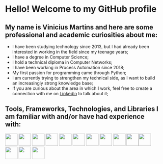 # Hello! Welcome to my GitHub profile

## My name is Vinicius Martins and here are some professional and academic curiosities about me:

- I have been studying technology since 2013, but I had already been interested in working in the field since my teenage years;
- I have a degree in Computer Science;
- I hold a technical diploma in Computer Networks;
- I have been working in Process Automation since 2018;
- My first passion for programming came through Python;
- I am currently trying to strengthen my technical side, as I want to build an increasingly strong knowledge base;
- If you are curious about the area in which I work, feel free to create a connection with me on [LinkedIn](https://www.linkedin.com/in/vinicius-m-martins/) to talk about it;

## Tools, Frameworks, Technologies, and Libraries I am familiar with and/or have had experience with:

<img loading="lazy" src="https://cdn.jsdelivr.net/gh/devicons/devicon@latest/icons/azure/azure-original.svg" width="40" height="40"/> <img loading="lazy" src="https://cdn.jsdelivr.net/gh/devicons/devicon@latest/icons/css3/css3-original.svg" width="40" height="40"/> <img loading="lazy" src="https://cdn.jsdelivr.net/gh/devicons/devicon@latest/icons/git/git-original.svg" width="40" height="40"/> <img loading="lazy" src="https://cdn.jsdelivr.net/gh/devicons/devicon@latest/icons/github/github-original.svg" width="40" height="40"/> <img loading="lazy" src="https://cdn.jsdelivr.net/gh/devicons/devicon@latest/icons/html5/html5-original.svg" width="40" height="40"/> <img loading="lazy" src="https://cdn.jsdelivr.net/gh/devicons/devicon@latest/icons/javascript/javascript-original.svg" width="40" height="40"/> <img loading="lazy" src="https://cdn.jsdelivr.net/gh/devicons/devicon@latest/icons/jupyter/jupyter-original-wordmark.svg" width="40" height="40"/> <img loading="lazy" src="https://cdn.jsdelivr.net/gh/devicons/devicon@latest/icons/mysql/mysql-plain-wordmark.svg" width="40" height="40"/> <img loading="lazy" src="https://cdn.jsdelivr.net/gh/devicons/devicon@latest/icons/numpy/numpy-original-wordmark.svg" width="40" height="40"/> <img loading="lazy" src="https://cdn.jsdelivr.net/gh/devicons/devicon@latest/icons/python/python-original.svg" width="40" height="40"/><img loading="lazy" src="https://cdn.jsdelivr.net/gh/devicons/devicon@latest/icons/scikitlearn/scikitlearn-original.svg" width="40" height="40"/> <img loading="lazy" src="https://cdn.jsdelivr.net/gh/devicons/devicon@latest/icons/selenium/selenium-original.svg" width="40" height="40"/> <img loading="lazy" src="https://cdn.jsdelivr.net/gh/devicons/devicon@latest/icons/vscode/vscode-original.svg" width="40" height="40"/> <img loading="lazy" src="https://cdn.jsdelivr.net/gh/devicons/devicon@latest/icons/xml/xml-original.svg" width="40" height="40"/>
